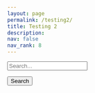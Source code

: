 ```yaml
---
layout: page
permalink: /testing2/
title: Testing 2
description: 
nav: false
nav_rank: 8
---
```


<html lang="en">
<head>
  <meta charset="UTF-8">
  <meta name="viewport" content="width=device-width, initial-scale=1.0">
</head>
<body>

  <!-- Search input field -->
  <input type="text" id="searchInput" placeholder="Search...">
  
  <!-- Search button -->
  <button id="searchButton">Search</button>
  
  <!-- Container for displaying search results -->
  <div id="searchResults"></div>

  <script>
    // Function to perform search
    function performSearch() {
      const searchTerm = document.getElementById('searchInput').value.trim().toLowerCase();

      // Clear previous search results
      document.getElementById('searchResults').innerHTML = '';

      // Loop through each card and search its content
      site.cards.forEach(card => {
        const cardContent = card.title.toLowerCase() + ' ' + card.description.toLowerCase();
        if (cardContent.includes(searchTerm)) {
          // Create card element
          const cardElement = document.createElement('div');
          cardElement.classList.add('card');
          cardElement.classList.add(card.inline ? 'hoverable' : '');
          cardElement.style.marginBottom = '20px';

          const innerHTML = `
            <div class="row no-gutters">
              <div class="team">
                <div class="card-body">
                  <a href="${card.url}">
                    <h5 class="card-title">${card.profile.name}</h5>
                  </a>
                  <p class="card-text">
                    <small class="test-muted">
                      ${card.profile.date ? `<i class="fa-solid fa-calendar"></i>&nbsp; Date: ${card.profile.date}<br>` : ''}
                      ${card.profile.author ? `<i class="fa-solid fa-user"></i>&nbsp; Author: ${card.profile.author}<br>` : ''}
                    </small>
                  </p>
                  <a href="${card.url}">
                    <p class="card-text">${card.teaser}</p>
                  </a>
                  <hr class="solid">
                  <p class="card-text">
                    ${card.profile.source ? `<small class="test-muted"><i class="fas fa-link"></i> Source: <a href="${card.profile.source}">${card.profile.source}</a><br></small>` : ''}
                    ${card.profile.license ? `<small class="test-muted group"><i class="fa-solid fa-quote-left"></i>&nbsp; License: ${card.profile.license}</small><br><br>` : ''}
                  </p>
                  <p class="card-text">
                    <small class="test-muted domain"><i class="fa-solid fa-square"></i>&nbsp; Domain: ${card.domain}</small><br>
                    <small class="test-muted topic"><i class="fa-solid fa-sitemap"></i>&nbsp; Subdomain: ${card.topic}</small><br>
                    <small class="test-muted group"><i class="fa-solid fa-file"></i>&nbsp; Type of Resource: ${card.group}</small><br>
                  </p>
                </div>
              </div>
            </div>
          `;

          cardElement.innerHTML = innerHTML;

          // Append card element to search results
          document.getElementById('searchResults').appendChild(cardElement);
        }
      });
    }

    // Event listener for search button click
    document.getElementById('searchButton').addEventListener('click', performSearch);
  </script>
</body>
</html>
